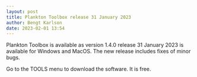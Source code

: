 ```yaml
---
layout: post
title: Plankton Toolbox release 31 January 2023
author: Bengt Karlson
date: 2023-02-01 13:54
---
```


Plankton Toolbox is available as version 1.4.0 release 31 January 2023 is available for Windows and MacOS. The new release includes fixes of minor bugs.

Go to the TOOLS menu to download the software. It is free.